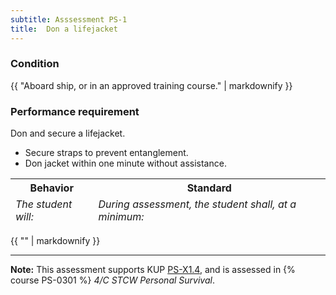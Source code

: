 ```yaml
---
subtitle: Asssessment PS-1
title:  Don a lifejacket
---
```




### Condition

{{ "Aboard ship, or in an approved training course." | markdownify }}

### Performance requirement 

<table width='100%' class='Guidelines'>
 <thead>
 <tr>
     <th class='thirty'>Behavior</th>
     <th class='seventy'>Standard</th>
 </tr>
 <tr>
     <td><em>The student will:</em></td>
     <td><em>During assessment, the student shall, at a minimum:</em></td>
 </tr>
 </thead>
 <tbody>


<!--rowstart-->

Don and secure a lifejacket.

<!--cellbreak-->

*  Secure straps to prevent entanglement.
*  Don jacket within one minute without assistance.

<!--rowend-->


 </tbody>
 </table>

{{ "" | markdownify }}


*****

**Note:** This assessment supports KUP [PS-X1.4]({{site.baseurl}}/tables/611.html#PS-X1.4), and is assessed in  {% course  PS-0301 %}  *4/C STCW Personal Survival*. 

